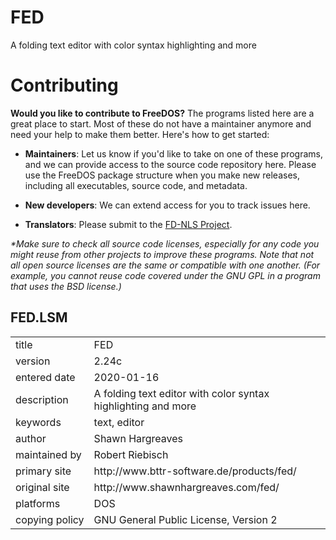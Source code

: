 # FED

A folding text editor with color syntax highlighting and more

# Contributing

**Would you like to contribute to FreeDOS?** The programs listed here are a great place to start. Most of these do not have a maintainer anymore and need your help to make them better. Here's how to get started:

* __Maintainers__: Let us know if you'd like to take on one of these programs, and we can provide access to the source code repository here. Please use the FreeDOS package structure when you make new releases, including all executables, source code, and metadata.

* __New developers__: We can extend access for you to track issues here.

* __Translators__: Please submit to the [FD-NLS Project](https://github.com/shidel/fd-nls).

_*Make sure to check all source code licenses, especially for any code you might reuse from other projects to improve these programs. Note that not all open source licenses are the same or compatible with one another. (For example, you cannot reuse code covered under the GNU GPL in a program that uses the BSD license.)_

## FED.LSM

<table>
<tr><td>title</td><td>FED</td></tr>
<tr><td>version</td><td>2.24c</td></tr>
<tr><td>entered&nbsp;date</td><td>2020-01-16</td></tr>
<tr><td>description</td><td>A folding text editor with color syntax highlighting and more</td></tr>
<tr><td>keywords</td><td>text, editor</td></tr>
<tr><td>author</td><td>Shawn Hargreaves</td></tr>
<tr><td>maintained&nbsp;by</td><td>Robert Riebisch</td></tr>
<tr><td>primary&nbsp;site</td><td>http://www.bttr-software.de/products/fed/</td></tr>
<tr><td>original&nbsp;site</td><td>http://www.shawnhargreaves.com/fed/</td></tr>
<tr><td>platforms</td><td>DOS</td></tr>
<tr><td>copying&nbsp;policy</td><td>GNU General Public License, Version 2</td></tr>
</table>
